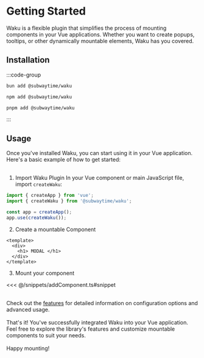 # Getting Started

Waku is a flexible plugin that simplifies the process of mounting components in your Vue applications. Whether you want to create popups, tooltips, or other dynamically mountable elements, Waku has you covered.


## Installation
:::code-group
```txt [bun]
bun add @subwaytime/waku
```
```txt [npm]
npm add @subwaytime/waku
```
```txt [pnpm]
pnpm add @subwaytime/waku
```
:::

## Usage

Once you've installed Waku, you can start using it in your Vue application.
<br />
Here's a basic example of how to get started:
<br />
<br />

1. Import Waku Plugin
In your Vue component or main JavaScript file, import `createWaku`:
```ts
import { createApp } from 'vue';
import { createWaku } from '@subwaytime/waku';

const app = createApp();
app.use(createWaku());
```
2. Create a mountable Component
```vue
<template>
  <div>
    <h1> MODAL </h1>
  </div>
</template>
```
3. Mount your component

<<< @/snippets/addComponent.ts#snippet

<br />
Check out the <a href="/features/mount">features</a> for detailed information on configuration options and advanced usage.
<br />
<br />
That's it! You've successfully integrated Waku into your Vue application. Feel free to explore the library's features and customize mountable components to suit your needs.
<br />
<br />
Happy mounting!
